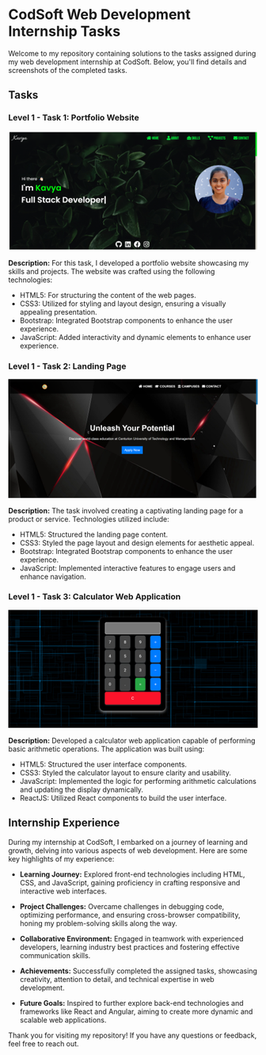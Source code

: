 # CodSoft Web Development Internship Tasks

Welcome to my repository containing solutions to the tasks assigned during my web development internship at CodSoft. Below, you'll find details and screenshots of the completed tasks.

## Tasks

### Level 1 - Task 1: Portfolio Website

![Task 1 Screenshot](Screenshots/Portfolio.PNG)

**Description:** For this task, I developed a portfolio website showcasing my skills and projects. The website was crafted using the following technologies:

- HTML5: For structuring the content of the web pages.
- CSS3: Utilized for styling and layout design, ensuring a visually appealing presentation.
- Bootstrap: Integrated Bootstrap components to enhance the user experience.
- JavaScript: Added interactivity and dynamic elements to enhance user experience.

### Level 1 - Task 2: Landing Page

![Task 2 Screenshot](Screenshots/Landing%20page.PNG)

**Description:** The task involved creating a captivating landing page for a product or service. Technologies utilized include:

- HTML5: Structured the landing page content.
- CSS3: Styled the page layout and design elements for aesthetic appeal.
- Bootstrap: Integrated Bootstrap components to enhance the user experience.
- JavaScript: Implemented interactive features to engage users and enhance navigation.

### Level 1 - Task 3: Calculator Web Application

![Task 3 Screenshot](Screenshots/Calculator.PNG)

**Description:** Developed a calculator web application capable of performing basic arithmetic operations. The application was built using:

- HTML5: Structured the user interface components.
- CSS3: Styled the calculator layout to ensure clarity and usability.
- JavaScript: Implemented the logic for performing arithmetic calculations and updating the display dynamically.
- ReactJS: Utilized React components to build the user interface.

## Internship Experience

During my internship at CodSoft, I embarked on a journey of learning and growth, delving into various aspects of web development. Here are some key highlights of my experience:

- **Learning Journey:** Explored front-end technologies including HTML, CSS, and JavaScript, gaining proficiency in crafting responsive and interactive web interfaces.

- **Project Challenges:** Overcame challenges in debugging code, optimizing performance, and ensuring cross-browser compatibility, honing my problem-solving skills along the way.

- **Collaborative Environment:** Engaged in teamwork with experienced developers, learning industry best practices and fostering effective communication skills.

- **Achievements:** Successfully completed the assigned tasks, showcasing creativity, attention to detail, and technical expertise in web development.

- **Future Goals:** Inspired to further explore back-end technologies and frameworks like React and Angular, aiming to create more dynamic and scalable web applications.

Thank you for visiting my repository! If you have any questions or feedback, feel free to reach out.
